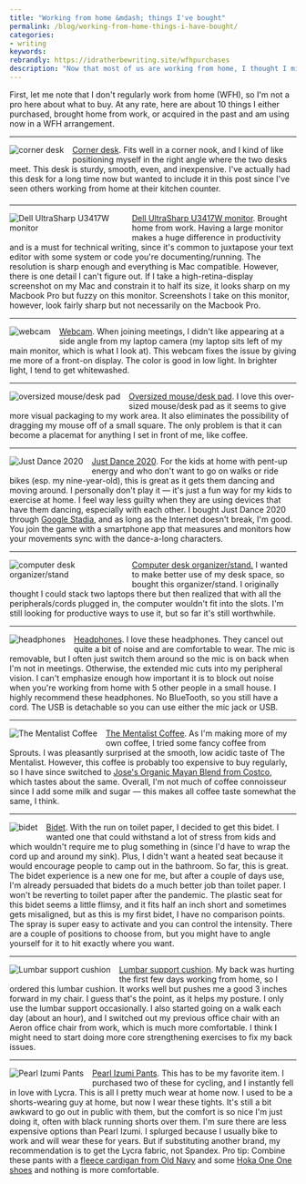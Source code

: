 ```yaml
---
title: "Working from home &mdash; things I've bought"
permalink: /blog/working-from-home-things-i-have-bought/
categories:
- writing
keywords:
rebrandly: https://idratherbewriting.site/wfhpurchases
description: "Now that most of us are working from home, I thought I might write a post about things I've bought as a result of working from home in an effort to be more comfortable and productive."
---
```


<style>
.juxtaposeImage img.thumbnailreview {
  float: left;
  padding-right: 15px;
  padding-bottom: 10px;
  max-width: 200px;
  padding-top: 0px;
  margin-top: 0px;
}
.juxtaposeImage {
  margin-bottom: 20px;
}
</style>

First, let me note that I don't regularly work from home (WFH), so I'm not a pro here about what to buy. At any rate, here are about 10 things I either purchased, brought home from work, or acquired in the past and am using now in a WFH arrangement.

<hr/>

<div class="juxtaposeImage"><p><a href="https://www.amazon.com/gp/product/B06XX2RJVS/"><img class="thumbnailreview" src="http://idratherbewritingmedia.com/images/amazon_corner_desk.png" alt="corner desk"/></a><a href="https://www.amazon.com/gp/product/B06XX2RJVS/">Corner desk</a>. Fits well in a corner nook, and I kind of like positioning myself in the right angle where the two desks meet. This desk is sturdy, smooth, even, and inexpensive. I've actually had this desk for a long time now but wanted to include it in this post since I've seen others working from home at their kitchen counter.</p></div>

<hr style="clear:both"/>

<div class="juxtaposeImage"><p><a href="https://www.amazon.com/Dell-U3419w-Ultrasharp-34-Inch-3440x1440/dp/B07HB3ZX9F/"><img class="thumbnailreview" src="http://idratherbewritingmedia.com/images/amazon_dell_monitor.png" alt="Dell UltraSharp U3417W monitor"/></a><a href="https://www.amazon.com/Dell-U3419w-Ultrasharp-34-Inch-3440x1440/dp/B07HB3ZX9F/">Dell UltraSharp U3417W monitor</a>. Brought home from work. Having a large monitor makes a huge difference in productivity and is a must for technical writing, since it's common to juxtapose your text editor with some system or code you're documenting/running. The resolution is sharp enough and everything is Mac compatible. However, there is one detail I can't figure out. If I take a high-retina-display screenshot on my Mac and constrain it to half its size, it looks sharp on my Macbook Pro but fuzzy on this monitor. Screenshots I take on this monitor, however, look fairly sharp but not necessarily on the Macbook Pro.</p>

<hr style="clear:both"/>

<div class="juxtaposeImage"><p><a href="https://www.amazon.com/gp/product/B006JH8T3S/"><img class="thumbnailreview" src="http://idratherbewritingmedia.com/images/amazon_web_cam.png" alt="webcam"/></a><a href="https://www.amazon.com/gp/product/B006JH8T3S/">Webcam</a>. When joining meetings, I didn't like appearing at a side angle from my laptop camera (my laptop sits left of my main monitor, which is what I look at). This webcam fixes the issue by giving me more of a front-on display. The color is good in low light. In brighter light, I tend to get whitewashed.</p>

<hr style="clear:both"/>

<div class="juxtaposeImage"><p><a href="https://www.amazon.com/gp/product/B0794WBPHK/"><img class="thumbnailreview" src="http://idratherbewritingmedia.com/images/amazon_mouse_pad.png" alt="oversized mouse/desk pad"/></a><a href="https://www.amazon.com/gp/product/B0794WBPHK/">Oversized mouse/desk pad</a>. I love this over-sized mouse/desk pad as it seems to give more visual packaging to my work area. It also eliminates the possibility of dragging my mouse off of a small square. The only problem is that it can become a placemat for anything I set in front of me, like coffee.</p>

<hr style="clear:both"/>

<div class="juxtaposeImage"><p><a href="https://www.ubisoft.com/en-us/game/just-dance-2020"><img class="thumbnailreview" src="http://idratherbewritingmedia.com/images/amazon_justdance2.png" alt="Just Dance 2020"/></a><a href="https://www.ubisoft.com/en-us/game/just-dance-2020">Just Dance 2020</a>. For the kids at home with pent-up energy and who don't want to go on walks or ride bikes (esp. my nine-year-old), this is great as it gets them dancing and moving around. I personally don't play it &mdash; it's just a fun way for my kids to exercise at home. I feel way less guilty when they are using devices that have them dancing, especially with each other. I bought Just Dance 2020 through <a href="https://store.google.com/product/stadia">Google Stadia</a>, and as long as the Internet doesn't break, I'm good. You join the game with a smartphone app that measures and monitors how your movements sync with the dance-a-long characters.</p>

<hr style="clear:both"/>

<div class="juxtaposeImage"><p><a href="https://www.amazon.com/gp/product/B01A6JLT3Q/"><img class="thumbnailreview" src="http://idratherbewritingmedia.com/images/amazon_desk_organizer.png" alt="computer desk organizer/stand"/></a><a href="https://www.amazon.com/gp/product/B01A6JLT3Q/">Computer desk organizer/stand.</a> I wanted to make better use of my desk space, so bought this organizer/stand. I originally thought I could stack two laptops there but then realized that with all the peripherals/cords plugged in, the computer wouldn't fit into the slots. I'm still looking for productive ways to use it, but so far it's still worthwhile.</p>

<hr style="clear:both"/>

<div class="juxtaposeImage"><p><a href="https://www.amazon.com/gp/product/B00SAYCVTQ/"><img class="thumbnailreview" src="http://idratherbewritingmedia.com/images/amazon_headphones.png" alt="headphones"/></a><a href="https://www.amazon.com/gp/product/B00SAYCVTQ/">Headphones</a>. I love these headphones. They cancel out quite a bit of noise and are comfortable to wear. The mic is removable, but I often just switch them around so the mic is on back when I'm not in meetings. Otherwise, the extended mic cuts into my peripheral vision. I can't emphasize enough how important it is to block out noise when you're working from home with 5 other people in a small house. I highly recommend these headphones. No BlueTooth, so you still have a cord. The USB is detachable so you can use either the mic jack or USB.</p>

<hr style="clear:both"/>

<div class="juxtaposeImage"><p><a href="https://www.amazon.com/Bulletproof-Mentalist-Medium-Ground-Coffee/dp/B01HRB7J12"><img class="thumbnailreview" src="http://idratherbewritingmedia.com/images/amazon_mentalist2.png" alt="The Mentalist Coffee"/></a><a href="https://www.amazon.com/Bulletproof-Mentalist-Medium-Ground-Coffee/dp/B01HRB7J12">The Mentalist Coffee</a>. As I'm making more of my own coffee, I tried some fancy coffee from Sprouts. I was pleasantly surprised at the smooth, low acidic taste of The Mentalist. However, this coffee is probably too expensive to buy regularly, so I have since switched to <a href="https://www.costcobusinessdelivery.com/joses-organic-mayan-blend-whole-bean-coffee%2C-medium-dark%2C-2.5-lbs.product.100271756.html">Jose's Organic Mayan Blend from Costco</a>, which tastes about the same. Overall, I'm not much of coffee connoisseur since I add some milk and sugar &mdash; this makes all coffee taste somewhat the same, I think.</p>

<hr style="clear:both"/>

<div class="juxtaposeImage"><p><a href="https://www.amazon.com/gp/product/B00TCN0NP8/"><img class="thumbnailreview" src="http://idratherbewritingmedia.com/images/amazon_bidet.png" alt="bidet"/></a><a href="https://www.amazon.com/gp/product/B00TCN0NP8/">Bidet</a>. With the run on toilet paper, I decided to get this bidet. I wanted one that could withstand a lot of stress from kids and which wouldn't require me to plug something in (since I'd have to wrap the cord up and around my sink). Plus, I didn't want a heated seat because it would encourage people to camp out in the bathroom. So far, this is great. The bidet experience is a new one for me, but after a couple of days use, I'm already persuaded that bidets do a much better job than toilet paper. I won't be reverting to toilet paper after the pandemic. The plastic seat for this bidet seems a little flimsy, and it fits half an inch short and sometimes gets misaligned, but as this is my first bidet, I have no comparison points. The spray is super easy to activate and you can control the intensity. There are a couple of positions to choose from, but you might have to angle yourself for it to hit exactly where you want.</p>

<hr style="clear:both"/>

<div class="juxtaposeImage"><p><a href="https://www.amazon.com/gp/product/B07MHJTGKM/"><img class="thumbnailreview" src="http://idratherbewritingmedia.com/images/amazon_lumbar_support.png" alt="Lumbar support cushion"/></a><a href="https://www.amazon.com/gp/product/B07MHJTGKM/">Lumbar support cushion</a>. My back was hurting the first few days working from home, so I ordered this lumbar cushion. It works well but pushes me a good 3 inches forward in my chair. I guess that's the point, as it helps my posture. I only use the lumbar support occasionally. I also started going on a walk each day (about an hour), and I switched out my previous office chair with an Aeron office chair from work, which is much more comfortable. I think I might need to start doing more core strengthening exercises to fix my back issues.</p>

<hr style="clear:both"/>

<div class="juxtaposeImage"><p><a href="https://www.amazon.com/gp/product/B01MT3SELT/"><img class="thumbnailreview" src="http://idratherbewritingmedia.com/images/amazon_pearl_izumi_pants.png" alt="Pearl Izumi Pants"/></a><a href="https://www.amazon.com/gp/product/B01MT3SELT/">Pearl Izumi Pants</a>. This has to be my favorite item. I purchased two of these for cycling, and I instantly fell in love with Lycra. This is all I pretty much wear at home now. I used to be a shorts-wearing guy at home, but now I wear these tights. It's still a bit awkward to go out in public with them, but the comfort is so nice I'm just doing it, often with black running shorts over them. I'm sure there are less expensive options than Pearl Izumi. I splurged because I usually bike to work and will wear these for years. But if substituting another brand, my recommendation is to get the Lycra fabric, not Spandex. Pro tip: Combine these pants with a <a href="https://oldnavy.gap.com/browse/product.do?pid=452056022&pcid=999&vid=1#pdp-page-content">fleece cardigan from Old Navy</a> and some <a href="https://www.footwearetc.com/womens/_/hoka-one-one-clifton-6-wom-black/rose-gold-mesh-womens/">Hoka One One shoes</a> and nothing is more comfortable.</p>
